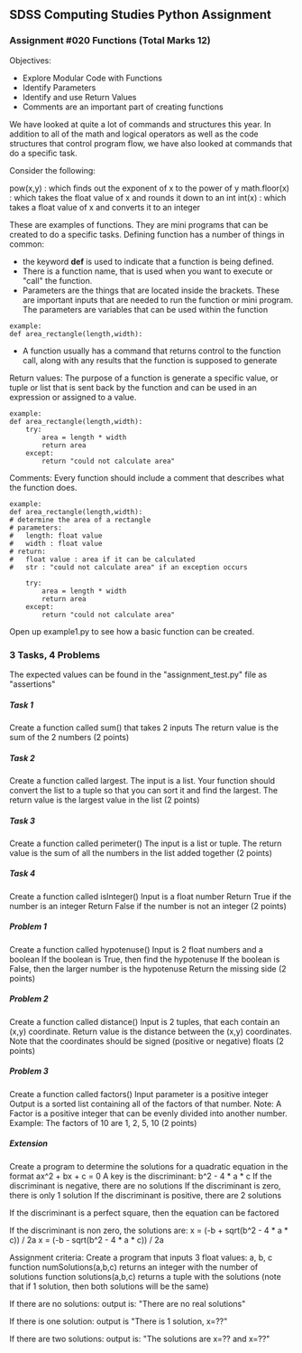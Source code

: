 ## SDSS Computing Studies Python Assignment
### Assignment #020 Functions (Total Marks 12)

Objectives:
* Explore Modular Code with Functions
* Identify Parameters
* Identify and use Return Values
* Comments are an important part of creating functions

We have looked at quite a lot of commands and structures this year.  In addition to all of the math and logical operators as well as the code structures that control program flow, we have also looked at commands that do a specific task.

Consider the following:

pow(x,y) : which finds out the exponent of x to the power of y
math.floor(x) : which takes the float value of x and rounds it down to an int
int(x) : which takes a float value of x and converts it to an integer

These are examples of functions.  They are mini programs that can be created to do a specific tasks.  Defining function has a number of things in common:

* the keyword **def** is used to indicate that a function is being defined.
* There is a function name, that is used when you want to execute or "call" the function.
* Parameters are the things that are located inside the brackets.   These are important inputs that are needed to run the function or mini program.  The parameters are variables that can be used within the function

```
example:
def area_rectangle(length,width):

```

* A function usually has a command that returns control to the function call, along with any results that the function is supposed to generate

Return values:
The purpose of a function is generate a specific value, or tuple or list that is sent back by the function and can be used in an expression or assigned to a value.

```
example:
def area_rectangle(length,width):
    try:
        area = length * width
        return area
    except:
        return "could not calculate area"
```

Comments:
Every function should include a comment that describes what the function does.

```
example:
def area_rectangle(length,width):
# determine the area of a rectangle
# parameters:
#   length: float value
#   width : float value
# return:
#   float value : area if it can be calculated
#   str : "could not calculate area" if an exception occurs

    try:
        area = length * width
        return area
    except:
        return "could not calculate area"
```
Open up example1.py to see how a basic function can be created.

### 3 Tasks, 4 Problems
The expected values can be found in the "assignment_test.py" file as "assertions"

##### Task 1
Create a function called sum() that takes 2 inputs
The return value is the sum of the 2 numbers
(2 points) 

##### Task 2
Create a function called largest.
The input is a list.
Your function should convert the list to a tuple so that you can sort
it and find the largest.
The return value is the largest value in the list
(2 points)

##### Task 3
Create a function called perimeter()
The input is a list or tuple.
The return value is the sum of all the numbers in the list
added together
(2 points)

##### Task 4
Create a function called isInteger()
Input is a float number
Return True if the number is an integer
Return False if the number is not an integer
(2 points)

##### Problem 1
Create a function called hypotenuse()
Input is 2 float numbers and a boolean
If the boolean is True, then find the hypotenuse
If the boolean is False, then the larger number is the hypotenuse
Return the missing side
(2 points)

##### Problem 2
Create a function called distance()
Input is 2 tuples, that each contain an (x,y) coordinate.
Return value is the distance between the (x,y) coordinates.
Note that the coordinates should be signed (positive or negative) floats
(2 points)

##### Problem 3
Create a function called factors()
Input parameter is a positive integer
Output is a sorted list containing all of the factors of that number.
Note: A Factor is a positive integer that can be evenly divided
into another number.
Example: The factors of 10 are 1, 2, 5, 10
(2 points)

##### Extension
Create a program to determine the solutions for a quadratic equation
in the format ax^2 + bx + c = 0
A key is the discriminant: b^2 - 4 * a * c
If the discriminant is negative, there are no solutions
If the discriminant is zero, there is only 1 solution
If the discriminant is positive, there are 2 solutions

If the discriminant is a perfect square, then the equation can
be factored

If the discriminant is non zero, the solutions are:
x = (-b + sqrt(b^2 - 4 * a * c)) / 2a
x = (-b - sqrt(b^2 - 4 * a * c)) / 2a

Assignment criteria:
Create a program that inputs 3 float values: a, b, c
function numSolutions(a,b,c) returns an integer with the number of solutions
function solutions(a,b,c) returns a tuple with the solutions (note that if 1 solution,
then both solutions will be the same)

If there are no solutions:
output is: "There are no real solutions"

If there is one solution:
output is "There is 1 solution, x=??"

If there are two solutions:
output is: "The solutions are x=?? and x=??"
